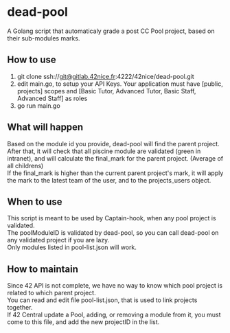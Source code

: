 # dead-pool
A Golang script that automaticaly grade a post CC Pool project, based on their sub-modules marks.

## How to use
1. git clone ssh://git@gitlab.42nice.fr:4222/42nice/dead-pool.git
2. edit main.go, to setup your API Keys. Your application must have [public, projects] scopes and [Basic Tutor, Advanced Tutor, Basic Staff, Advanced Staff] as roles
3. go run main.go <userID> <poolModuleID>

## What will happen
Based on the module id you provide, dead-pool will find the parent project.  
After that, it will check that all piscine module are validated (green in intranet), and will calculate the final_mark for the parent project. (Average of all childrens)  
If the final_mark is higher than the current parent project's mark, it will apply the mark to the latest team of the user, and to the projects_users object.

## When to use
This script is meant to be used by Captain-hook, when any pool project is validated.  
The poolModuleID is validated by dead-pool, so you can call dead-pool on any validated project if you are lazy.  
Only modules listed in pool-list.json will work.  

## How to maintain
Since 42 API is not complete, we have no way to know which pool project is related to which parent project.  
You can read and edit file pool-list.json, that is used to link projects together.  
If 42 Central update a Pool, adding, or removing a module from it, you must come to this file, and add the new projectID in the list.  
